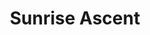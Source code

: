 ---
layout: product
product_id: 1491350782014
id: 1491350782014
title: Sunrise Ascent
body_html: >-
  <p>Taken in Alberta during the summer of 2018.</p>

  <p>These peaks continued to follow us as we left Moraine Lake through the winding mountain road leading us up and down all the way back to Lake Louise.</p>

  <p> </p>
vendor: Connell McCarthy
product_type: Posters, Prints, & Visual Artwork
created_at: 2018-10-13T21:05:44-04:00
handle: sunrise-ascent
updated_at: 2022-03-31T15:43:19-04:00
published_at: 2018-08-22T19:38:24-04:00
template_suffix: ""
status: active
published_scope: global
tags: Batch 02, mountain, mountains, Print, sunrise
admin_graphql_api_id: gid://shopify/Product/1491350782014
variants:
  - id: 39577209372734
    product_id: 1491350782014
    title: 8x10” / Full Colour
    price: "35.00"
    sku: CM-PP-B2-13-XXS-FC
    position: 1
    inventory_policy: continue
    compare_at_price: null
    fulfillment_service: manual
    inventory_management: shopify
    option1: 8x10”
    option2: Full Colour
    option3: null
    created_at: 2021-09-01T15:02:43-04:00
    updated_at: 2022-02-07T16:11:46-05:00
    taxable: true
    barcode: ""
    grams: 208
    image_id: 6301685579838
    weight: 0.208
    weight_unit: kg
    inventory_item_id: 41671650017342
    inventory_quantity: 100
    old_inventory_quantity: 100
    requires_shipping: true
    admin_graphql_api_id: gid://shopify/ProductVariant/39577209372734
  - id: 39577209405502
    product_id: 1491350782014
    title: 8x10” / Black & White
    price: "35.00"
    sku: CM-PP-B2-13-XXS-BW
    position: 2
    inventory_policy: continue
    compare_at_price: null
    fulfillment_service: manual
    inventory_management: shopify
    option1: 8x10”
    option2: Black & White
    option3: null
    created_at: 2021-09-01T15:02:43-04:00
    updated_at: 2022-02-07T16:11:45-05:00
    taxable: true
    barcode: ""
    grams: 208
    image_id: 6301685383230
    weight: 0.208
    weight_unit: kg
    inventory_item_id: 41671650050110
    inventory_quantity: 100
    old_inventory_quantity: 100
    requires_shipping: true
    admin_graphql_api_id: gid://shopify/ProductVariant/39577209405502
  - id: 39577209438270
    product_id: 1491350782014
    title: 8.5x11” / Full Colour
    price: "35.00"
    sku: CM-PP-B2-13-XS-FC
    position: 3
    inventory_policy: continue
    compare_at_price: null
    fulfillment_service: manual
    inventory_management: shopify
    option1: 8.5x11”
    option2: Full Colour
    option3: null
    created_at: 2021-09-01T15:02:43-04:00
    updated_at: 2022-02-07T16:11:52-05:00
    taxable: true
    barcode: ""
    grams: 208
    image_id: 6301685579838
    weight: 0.208
    weight_unit: kg
    inventory_item_id: 41671650082878
    inventory_quantity: 100
    old_inventory_quantity: 100
    requires_shipping: true
    admin_graphql_api_id: gid://shopify/ProductVariant/39577209438270
  - id: 39577209471038
    product_id: 1491350782014
    title: 8.5x11” / Black & White
    price: "35.00"
    sku: CM-PP-B2-13-XS-BW
    position: 4
    inventory_policy: continue
    compare_at_price: null
    fulfillment_service: manual
    inventory_management: shopify
    option1: 8.5x11”
    option2: Black & White
    option3: null
    created_at: 2021-09-01T15:02:43-04:00
    updated_at: 2022-02-07T16:11:51-05:00
    taxable: true
    barcode: ""
    grams: 208
    image_id: 6301685383230
    weight: 0.208
    weight_unit: kg
    inventory_item_id: 41671650115646
    inventory_quantity: 100
    old_inventory_quantity: 100
    requires_shipping: true
    admin_graphql_api_id: gid://shopify/ProductVariant/39577209471038
  - id: 39577209503806
    product_id: 1491350782014
    title: 13x19” / Full Colour
    price: "40.00"
    sku: CM-PP-B2-13-S-FC
    position: 5
    inventory_policy: continue
    compare_at_price: null
    fulfillment_service: manual
    inventory_management: shopify
    option1: 13x19”
    option2: Full Colour
    option3: null
    created_at: 2021-09-01T15:02:43-04:00
    updated_at: 2022-02-07T16:11:51-05:00
    taxable: true
    barcode: ""
    grams: 208
    image_id: 6301685579838
    weight: 0.208
    weight_unit: kg
    inventory_item_id: 41671650148414
    inventory_quantity: 100
    old_inventory_quantity: 100
    requires_shipping: true
    admin_graphql_api_id: gid://shopify/ProductVariant/39577209503806
  - id: 39577209536574
    product_id: 1491350782014
    title: 13x19” / Black & White
    price: "40.00"
    sku: CM-PP-B2-13-S-BW
    position: 6
    inventory_policy: continue
    compare_at_price: null
    fulfillment_service: manual
    inventory_management: shopify
    option1: 13x19”
    option2: Black & White
    option3: null
    created_at: 2021-09-01T15:02:43-04:00
    updated_at: 2022-02-07T16:11:52-05:00
    taxable: true
    barcode: ""
    grams: 208
    image_id: 6301685383230
    weight: 0.208
    weight_unit: kg
    inventory_item_id: 41671650181182
    inventory_quantity: 100
    old_inventory_quantity: 100
    requires_shipping: true
    admin_graphql_api_id: gid://shopify/ProductVariant/39577209536574
  - id: 39577209569342
    product_id: 1491350782014
    title: 16x20” / Full Colour
    price: "50.00"
    sku: CM-PP-B2-13-M-FC
    position: 7
    inventory_policy: continue
    compare_at_price: null
    fulfillment_service: manual
    inventory_management: shopify
    option1: 16x20”
    option2: Full Colour
    option3: null
    created_at: 2021-09-01T15:02:43-04:00
    updated_at: 2022-02-07T16:11:50-05:00
    taxable: true
    barcode: ""
    grams: 208
    image_id: 6301685579838
    weight: 0.208
    weight_unit: kg
    inventory_item_id: 41671650213950
    inventory_quantity: 100
    old_inventory_quantity: 100
    requires_shipping: true
    admin_graphql_api_id: gid://shopify/ProductVariant/39577209569342
  - id: 39577209602110
    product_id: 1491350782014
    title: 16x20” / Black & White
    price: "50.00"
    sku: CM-PP-B2-13-M-BW
    position: 8
    inventory_policy: continue
    compare_at_price: null
    fulfillment_service: manual
    inventory_management: shopify
    option1: 16x20”
    option2: Black & White
    option3: null
    created_at: 2021-09-01T15:02:43-04:00
    updated_at: 2022-02-07T16:11:51-05:00
    taxable: true
    barcode: ""
    grams: 208
    image_id: 6301685383230
    weight: 0.208
    weight_unit: kg
    inventory_item_id: 41671650246718
    inventory_quantity: 100
    old_inventory_quantity: 100
    requires_shipping: true
    admin_graphql_api_id: gid://shopify/ProductVariant/39577209602110
  - id: 39577209634878
    product_id: 1491350782014
    title: 20x24” / Full Colour
    price: "60.00"
    sku: CM-PP-B2-13-L-FC
    position: 9
    inventory_policy: continue
    compare_at_price: null
    fulfillment_service: manual
    inventory_management: shopify
    option1: 20x24”
    option2: Full Colour
    option3: null
    created_at: 2021-09-01T15:02:43-04:00
    updated_at: 2022-02-07T16:11:56-05:00
    taxable: true
    barcode: ""
    grams: 208
    image_id: 6301685579838
    weight: 0.208
    weight_unit: kg
    inventory_item_id: 41671650279486
    inventory_quantity: 100
    old_inventory_quantity: 100
    requires_shipping: true
    admin_graphql_api_id: gid://shopify/ProductVariant/39577209634878
  - id: 39577209667646
    product_id: 1491350782014
    title: 20x24” / Black & White
    price: "60.00"
    sku: CM-PP-B2-13-L-BW
    position: 10
    inventory_policy: continue
    compare_at_price: null
    fulfillment_service: manual
    inventory_management: shopify
    option1: 20x24”
    option2: Black & White
    option3: null
    created_at: 2021-09-01T15:02:43-04:00
    updated_at: 2022-02-07T16:11:56-05:00
    taxable: true
    barcode: ""
    grams: 208
    image_id: 6301685383230
    weight: 0.208
    weight_unit: kg
    inventory_item_id: 41671650312254
    inventory_quantity: 100
    old_inventory_quantity: 100
    requires_shipping: true
    admin_graphql_api_id: gid://shopify/ProductVariant/39577209667646
  - id: 39577209700414
    product_id: 1491350782014
    title: 20x30” / Full Colour
    price: "70.00"
    sku: CM-PP-B2-13-XL-FC
    position: 11
    inventory_policy: continue
    compare_at_price: null
    fulfillment_service: manual
    inventory_management: shopify
    option1: 20x30”
    option2: Full Colour
    option3: null
    created_at: 2021-09-01T15:02:43-04:00
    updated_at: 2022-02-07T16:11:55-05:00
    taxable: true
    barcode: ""
    grams: 208
    image_id: 6301685579838
    weight: 0.208
    weight_unit: kg
    inventory_item_id: 41671650345022
    inventory_quantity: 100
    old_inventory_quantity: 100
    requires_shipping: true
    admin_graphql_api_id: gid://shopify/ProductVariant/39577209700414
  - id: 39577209733182
    product_id: 1491350782014
    title: 20x30” / Black & White
    price: "70.00"
    sku: CM-PP-B2-13-XL-BW
    position: 12
    inventory_policy: continue
    compare_at_price: null
    fulfillment_service: manual
    inventory_management: shopify
    option1: 20x30”
    option2: Black & White
    option3: null
    created_at: 2021-09-01T15:02:43-04:00
    updated_at: 2022-02-07T16:11:58-05:00
    taxable: true
    barcode: ""
    grams: 208
    image_id: 6301685383230
    weight: 0.208
    weight_unit: kg
    inventory_item_id: 41671650377790
    inventory_quantity: 100
    old_inventory_quantity: 100
    requires_shipping: true
    admin_graphql_api_id: gid://shopify/ProductVariant/39577209733182
  - id: 39577209765950
    product_id: 1491350782014
    title: 24x36” / Full Colour
    price: "90.00"
    sku: CM-PP-B2-13-XXL-FC
    position: 13
    inventory_policy: continue
    compare_at_price: null
    fulfillment_service: manual
    inventory_management: shopify
    option1: 24x36”
    option2: Full Colour
    option3: null
    created_at: 2021-09-01T15:02:43-04:00
    updated_at: 2022-02-07T16:11:56-05:00
    taxable: true
    barcode: ""
    grams: 208
    image_id: 6301685579838
    weight: 0.208
    weight_unit: kg
    inventory_item_id: 41671650410558
    inventory_quantity: 100
    old_inventory_quantity: 100
    requires_shipping: true
    admin_graphql_api_id: gid://shopify/ProductVariant/39577209765950
  - id: 39577209798718
    product_id: 1491350782014
    title: 24x36” / Black & White
    price: "90.00"
    sku: CM-PP-B2-13-XXL-BW
    position: 14
    inventory_policy: continue
    compare_at_price: null
    fulfillment_service: manual
    inventory_management: shopify
    option1: 24x36”
    option2: Black & White
    option3: null
    created_at: 2021-09-01T15:02:43-04:00
    updated_at: 2022-02-07T16:12:01-05:00
    taxable: true
    barcode: ""
    grams: 208
    image_id: 6301685383230
    weight: 0.208
    weight_unit: kg
    inventory_item_id: 41671650443326
    inventory_quantity: 100
    old_inventory_quantity: 100
    requires_shipping: true
    admin_graphql_api_id: gid://shopify/ProductVariant/39577209798718
  - id: 39577209831486
    product_id: 1491350782014
    title: 30x40” / Full Colour
    price: "100.00"
    sku: CM-PP-B2-13-XXXL-FC
    position: 15
    inventory_policy: continue
    compare_at_price: null
    fulfillment_service: manual
    inventory_management: shopify
    option1: 30x40”
    option2: Full Colour
    option3: null
    created_at: 2021-09-01T15:02:43-04:00
    updated_at: 2022-02-07T16:12:01-05:00
    taxable: true
    barcode: ""
    grams: 208
    image_id: 6301685579838
    weight: 0.208
    weight_unit: kg
    inventory_item_id: 41671650476094
    inventory_quantity: 100
    old_inventory_quantity: 100
    requires_shipping: true
    admin_graphql_api_id: gid://shopify/ProductVariant/39577209831486
  - id: 39577209864254
    product_id: 1491350782014
    title: 30x40” / Black & White
    price: "100.00"
    sku: CM-PP-B2-13-XXXL-BW
    position: 16
    inventory_policy: continue
    compare_at_price: null
    fulfillment_service: manual
    inventory_management: shopify
    option1: 30x40”
    option2: Black & White
    option3: null
    created_at: 2021-09-01T15:02:43-04:00
    updated_at: 2022-02-07T16:12:00-05:00
    taxable: true
    barcode: ""
    grams: 208
    image_id: 6301685383230
    weight: 0.208
    weight_unit: kg
    inventory_item_id: 41671650508862
    inventory_quantity: 100
    old_inventory_quantity: 100
    requires_shipping: true
    admin_graphql_api_id: gid://shopify/ProductVariant/39577209864254
options:
  - id: 2045817225278
    product_id: 1491350782014
    name: Size
    position: 1
    values:
      - 8x10”
      - 8.5x11”
      - 13x19”
      - 16x20”
      - 20x24”
      - 20x30”
      - 24x36”
      - 30x40”
  - id: 8590040629310
    product_id: 1491350782014
    name: Color
    position: 2
    values:
      - Full Colour
      - Black & White
images:
  - id: 6301685579838
    product_id: 1491350782014
    position: 1
    created_at: 2019-03-17T13:05:36-04:00
    updated_at: 2019-10-20T18:44:17-04:00
    alt: null
    width: 1000
    height: 1500
    src: https://cdn.shopify.com/s/files/1/1624/2355/products/Print-Shot---Dark-Background-_Sunrise-Ascent-2019.jpg?v=1571611457
    variant_ids:
      - 39577209372734
      - 39577209438270
      - 39577209503806
      - 39577209569342
      - 39577209634878
      - 39577209700414
      - 39577209765950
      - 39577209831486
    admin_graphql_api_id: gid://shopify/ProductImage/6301685579838
  - id: 6301685383230
    product_id: 1491350782014
    position: 2
    created_at: 2019-03-17T13:05:35-04:00
    updated_at: 2019-10-20T18:44:17-04:00
    alt: null
    width: 1000
    height: 1500
    src: https://cdn.shopify.com/s/files/1/1624/2355/products/Print-Shot---Dark-Background-_Sunrise-Ascent-2019_-B_W.jpg?v=1571611457
    variant_ids:
      - 39577209405502
      - 39577209471038
      - 39577209536574
      - 39577209602110
      - 39577209667646
      - 39577209733182
      - 39577209798718
      - 39577209864254
    admin_graphql_api_id: gid://shopify/ProductImage/6301685383230
  - id: 28230341001278
    product_id: 1491350782014
    position: 3
    created_at: 2021-05-04T20:56:26-04:00
    updated_at: 2021-05-04T20:56:26-04:00
    alt: null
    width: 2000
    height: 1800
    src: https://cdn.shopify.com/s/files/1/1624/2355/products/PAR_02_0001_43b85ae2-8e89-47e5-a09b-8d3bf6c00674.png?v=1620176186
    variant_ids: []
    admin_graphql_api_id: gid://shopify/ProductImage/28230341001278
image:
  id: 6301685579838
  product_id: 1491350782014
  position: 1
  created_at: 2019-03-17T13:05:36-04:00
  updated_at: 2019-10-20T18:44:17-04:00
  alt: null
  width: 1000
  height: 1500
  src: https://cdn.shopify.com/s/files/1/1624/2355/products/Print-Shot---Dark-Background-_Sunrise-Ascent-2019.jpg?v=1571611457
  variant_ids:
    - 39577209372734
    - 39577209438270
    - 39577209503806
    - 39577209569342
    - 39577209634878
    - 39577209700414
    - 39577209765950
    - 39577209831486
  admin_graphql_api_id: gid://shopify/ProductImage/6301685579838

---